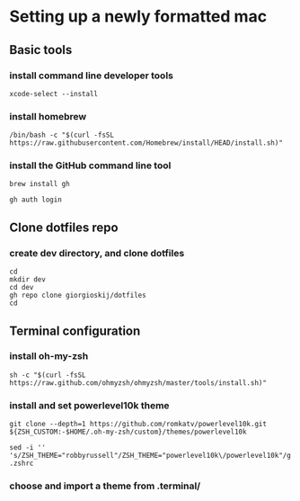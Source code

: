 # Setting up a newly formatted mac

## Basic tools

### install command line developer tools
`xcode-select --install`

### install homebrew
`/bin/bash -c "$(curl -fsSL https://raw.githubusercontent.com/Homebrew/install/HEAD/install.sh)"`

### install the GitHub command line tool
```
brew install gh

gh auth login
```

## Clone dotfiles repo

### create dev directory, and clone dotfiles
```
cd
mkdir dev
cd dev
gh repo clone giorgioskij/dotfiles
cd
```

## Terminal configuration

### install oh-my-zsh
```
sh -c "$(curl -fsSL https://raw.github.com/ohmyzsh/ohmyzsh/master/tools/install.sh)"
```
### install and set powerlevel10k theme
```
git clone --depth=1 https://github.com/romkatv/powerlevel10k.git ${ZSH_CUSTOM:-$HOME/.oh-my-zsh/custom}/themes/powerlevel10k

sed -i '' 's/ZSH_THEME="robbyrussell"/ZSH_THEME="powerlevel10k\/powerlevel10k"/g' .zshrc
```
### choose and import a theme from .terminal/
	
